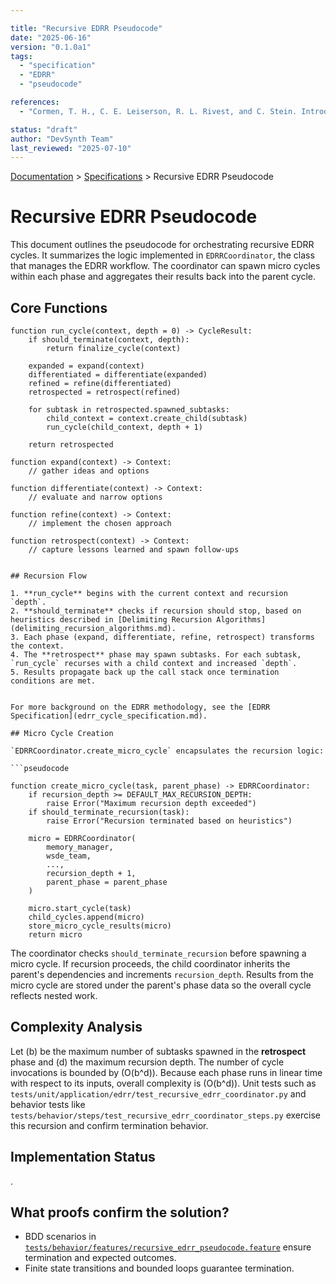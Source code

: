 ```yaml
---

title: "Recursive EDRR Pseudocode"
date: "2025-06-16"
version: "0.1.0a1"
tags:
  - "specification"
  - "EDRR"
  - "pseudocode"

references:
  - "Cormen, T. H., C. E. Leiserson, R. L. Rivest, and C. Stein. Introduction to Algorithms. 4th ed., MIT Press, 2022."

status: "draft"
author: "DevSynth Team"
last_reviewed: "2025-07-10"
---
```

<div class="breadcrumbs">
<a href="../index.md">Documentation</a> &gt; <a href="index.md">Specifications</a> &gt; Recursive EDRR Pseudocode
</div>

# Recursive EDRR Pseudocode

This document outlines the pseudocode for orchestrating recursive EDRR cycles.
It summarizes the logic implemented in `EDRRCoordinator`, the class that
manages the EDRR workflow. The coordinator can
spawn micro cycles within each phase and aggregates their results back into the
parent cycle.

## Core Functions

```pseudocode
function run_cycle(context, depth = 0) -> CycleResult:
    if should_terminate(context, depth):
        return finalize_cycle(context)

    expanded = expand(context)
    differentiated = differentiate(expanded)
    refined = refine(differentiated)
    retrospected = retrospect(refined)

    for subtask in retrospected.spawned_subtasks:
        child_context = context.create_child(subtask)
        run_cycle(child_context, depth + 1)

    return retrospected
```

```pseudocode
function expand(context) -> Context:
    // gather ideas and options
```

```pseudocode
function differentiate(context) -> Context:
    // evaluate and narrow options
```

```pseudocode
function refine(context) -> Context:
    // implement the chosen approach
```

```pseudocode
function retrospect(context) -> Context:
    // capture lessons learned and spawn follow-ups
```

```text

## Recursion Flow

1. **run_cycle** begins with the current context and recursion `depth`.
2. **should_terminate** checks if recursion should stop, based on heuristics described in [Delimiting Recursion Algorithms](delimiting_recursion_algorithms.md).
3. Each phase (expand, differentiate, refine, retrospect) transforms the context.
4. The **retrospect** phase may spawn subtasks. For each subtask, `run_cycle` recurses with a child context and increased `depth`.
5. Results propagate back up the call stack once termination conditions are met.


For more background on the EDRR methodology, see the [EDRR Specification](edrr_cycle_specification.md).

## Micro Cycle Creation

`EDRRCoordinator.create_micro_cycle` encapsulates the recursion logic:

```pseudocode

function create_micro_cycle(task, parent_phase) -> EDRRCoordinator:
    if recursion_depth >= DEFAULT_MAX_RECURSION_DEPTH:
        raise Error("Maximum recursion depth exceeded")
    if should_terminate_recursion(task):
        raise Error("Recursion terminated based on heuristics")

    micro = EDRRCoordinator(
        memory_manager,
        wsde_team,
        ...,
        recursion_depth + 1,
        parent_phase = parent_phase
    )

    micro.start_cycle(task)
    child_cycles.append(micro)
    store_micro_cycle_results(micro)
    return micro

```

The coordinator checks `should_terminate_recursion` before spawning a micro
cycle. If recursion proceeds, the child coordinator inherits the parent's
dependencies and increments `recursion_depth`. Results from the micro cycle are
stored under the parent's phase data so the overall cycle reflects nested work.
## Complexity Analysis

Let \(b\) be the maximum number of subtasks spawned in the **retrospect** phase
and \(d\) the maximum recursion depth. The number of cycle invocations is
bounded by \(O(b^d)\). Because each phase runs in linear time with respect to
its inputs, overall complexity is \(O(b^d)\). Unit tests such as
`tests/unit/application/edrr/test_recursive_edrr_coordinator.py` and behavior
tests like `tests/behavior/steps/test_recursive_edrr_coordinator_steps.py`
exercise this recursion and confirm termination behavior.

## Implementation Status

.

## What proofs confirm the solution?
- BDD scenarios in [`tests/behavior/features/recursive_edrr_pseudocode.feature`](../../tests/behavior/features/recursive_edrr_pseudocode.feature) ensure termination and expected outcomes.
- Finite state transitions and bounded loops guarantee termination.
